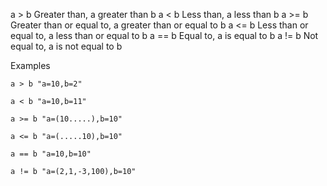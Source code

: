 a > b Greater than, a greater than b
a < b Less than, a less than b
a >= b Greater than or equal to, a greater than or equal to b
a <= b Less than or equal to, a less than or equal to b
a == b Equal to, a is equal to b
a != b Not equal to, a is not equal to b

Examples

```
a > b "a=10,b=2" 
```

```
a < b "a=10,b=11"
```

```
a >= b "a=(10.....),b=10" 
```

```
a <= b "a=(.....10),b=10"
```

```
a == b "a=10,b=10"
```

```
a != b "a=(2,1,-3,100),b=10"
```

